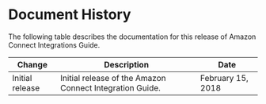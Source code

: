 # Document History<a name="doc-history"></a>

The following table describes the documentation for this release of Amazon Connect Integrations Guide\.


| Change | Description | Date | 
| --- | --- | --- | 
| Initial release | Initial release of the Amazon Connect Integration Guide\. | February 15, 2018 | 